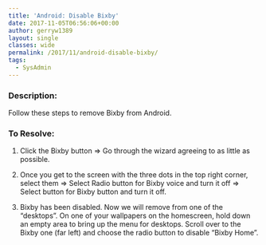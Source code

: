 ```yaml
---
title: 'Android: Disable Bixby'
date: 2017-11-05T06:56:06+00:00
author: gerryw1389
layout: single
classes: wide
permalink: /2017/11/android-disable-bixby/
tags:
  - SysAdmin
---
```

<!--more-->

### Description:

Follow these steps to remove Bixby from Android.

### To Resolve:

1. Click the Bixby button => Go through the wizard agreeing to as little as possible.

2. Once you get to the screen with the three dots in the top right corner, select them => Select Radio button for Bixby voice and turn it off => Select button for Bixby button and turn it off.

3. Bixby has been disabled. Now we will remove from one of the &#8220;desktops&#8221;. On one of your wallpapers on the homescreen, hold down an empty area to bring up the menu for desktops. Scroll over to the Bixby one (far left) and choose the radio button to disable &#8220;Bixby Home&#8221;.